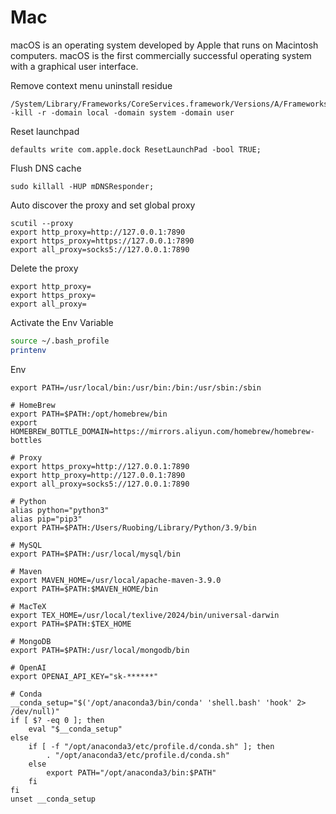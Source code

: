 # Mac

macOS is an operating system developed by Apple that runs on Macintosh computers. macOS is the first commercially successful operating system with a graphical user interface.

Remove context menu uninstall residue

```shell
/System/Library/Frameworks/CoreServices.framework/Versions/A/Frameworks/LaunchServices.framework/Versions/A/Support/lsregister -kill -r -domain local -domain system -domain user
```

Reset launchpad

```shell
defaults write com.apple.dock ResetLaunchPad -bool TRUE;
```

Flush DNS cache

```shell
sudo killall -HUP mDNSResponder;
```

Auto discover the proxy and set global proxy

```shell
scutil --proxy
export http_proxy=http://127.0.0.1:7890
export https_proxy=https://127.0.0.1:7890
export all_proxy=socks5://127.0.0.1:7890
```

Delete the proxy

```shell
export http_proxy=
export https_proxy=
export all_proxy=
```

Activate the Env Variable

```bash
source ~/.bash_profile
printenv
```

Env

```shell
export PATH=/usr/local/bin:/usr/bin:/bin:/usr/sbin:/sbin

# HomeBrew
export PATH=$PATH:/opt/homebrew/bin
export HOMEBREW_BOTTLE_DOMAIN=https://mirrors.aliyun.com/homebrew/homebrew-bottles

# Proxy
export https_proxy=http://127.0.0.1:7890
export http_proxy=http://127.0.0.1:7890
export all_proxy=socks5://127.0.0.1:7890

# Python
alias python="python3"
alias pip="pip3"
export PATH=$PATH:/Users/Ruobing/Library/Python/3.9/bin

# MySQL
export PATH=$PATH:/usr/local/mysql/bin

# Maven
export MAVEN_HOME=/usr/local/apache-maven-3.9.0
export PATH=$PATH:$MAVEN_HOME/bin

# MacTeX
export TEX_HOME=/usr/local/texlive/2024/bin/universal-darwin
export PATH=$PATH:$TEX_HOME

# MongoDB
export PATH=$PATH:/usr/local/mongodb/bin

# OpenAI
export OPENAI_API_KEY="sk-******"

# Conda
__conda_setup="$('/opt/anaconda3/bin/conda' 'shell.bash' 'hook' 2> /dev/null)"
if [ $? -eq 0 ]; then
    eval "$__conda_setup"
else
    if [ -f "/opt/anaconda3/etc/profile.d/conda.sh" ]; then
        . "/opt/anaconda3/etc/profile.d/conda.sh"
    else
        export PATH="/opt/anaconda3/bin:$PATH"
    fi
fi
unset __conda_setup
```

